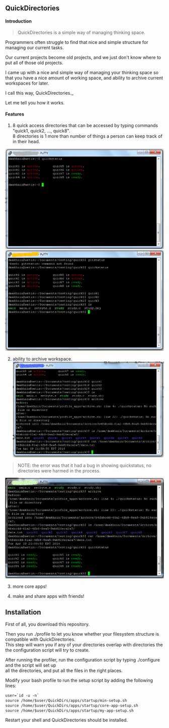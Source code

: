 ## QuickDirectories

#### Introduction

> QuickDirectories is a simple way of managing thinking space.

Programmers often struggle to find that nice and simple structure for managing our current tasks. 

Our current projects become old projects, and we just don't know where to put all of those old projects.

I came up with a nice and simple way of managing your thinking space so that you have a nice amount of working space, 
and ability to archive current workspaces for later.

I call this way, QuickDirectories._

Let me tell you how it works.

#### Features
1. 8 quick access directories that can be accessed by typing commands "quick1, quick2, ..., quick8". <br />
  8 directories is 1 more than number of things a person can keep track of in their head.

  ![screenshot](gallery/0000.png)
  ![screenshot](gallery/0001.png)

2. ability to archive workspace. <br />
  ![screenshot](gallery/0002.png)

  > NOTE: the error was that it had a bug in showing quickstatus, no directories were harmed in the process.

  ![screenshot](gallery/0003.png)

3. more core apps!

4. make and share apps with friends!

## Installation

First of all, you download this repository.

Then you run ./profile to let you know whether your filesystem structure is compatible with QuickDirectories. <br />
This step will warn you if any of your directories overlap with directories the the configuration script will try to create.

After running the profiler, run the configuration script by typing ./configure and the script will set up <br />
all the directories, and put all the files in the right places.

Modify your bash profile to run the setup script by adding the following lines:

```
user=`id -u -n`
source /home/$user/QuickDirs/apps/startup/min-setup.sh
source /home/$user/QuickDirs/apps/startup/core-app-setup.sh
source /home/$user/QuickDirs/apps/startup/my-app-setup.sh
```

Restart your shell and QuickDirectories should be installed.



